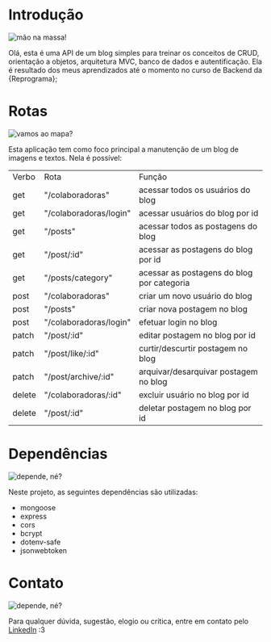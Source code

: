 # Introdução

![mão na massa!](https://media.giphy.com/media/uhoXlkw3svvgm94LQS/giphy.gif)

Olá, esta é uma API de um blog simples para treinar os conceitos de CRUD, orientação a objetos, arquitetura MVC, banco de dados e autentificação. Ela é resultado dos meus aprendizados até o momento no curso de Backend da {Reprograma};



# Rotas

![vamos ao mapa?](https://media.giphy.com/media/xUySTOigOUHucl3rfW/giphy.gif)

Esta aplicação tem como foco principal a manutenção de um blog de imagens e textos. Nela é possível:
<table>
<tr>
  <td>Verbo</td>
  <td>Rota</td>
  <td>Função</td>
</tr>
<tr>
  <td>get</td>
  <td>"/colaboradoras"</td>
  <td>acessar todos os usuários do blog</td>
</tr>
 <tr>
   <td>get</td>
   <td>"/colaboradoras/login"</td>
   <td>acessar usuários do blog por id</td>
  </tr>
  <tr>
    <td>get</td>
    <td>"/posts"</td>
   <td>acessar todos as postagens do blog</td>
  </tr>
  <tr>
    <td>get</td>
    <td>"/post/:id"</td>
   <td>acessar as postagens do blog por id</td>
  </tr>
  <tr>
    <td>get</td>
    <td>"/posts/category"</td>
   <td>acessar as postagens do blog por categoria</td>
  </tr>
  <tr>
    <td>post</td>
    <td>"/colaboradoras"</td>
   <td>criar um novo usuário do blog</td>
  </tr>
  <tr>
    <td>post</td>
    <td>"/posts"</td>
   <td>criar nova postagem no blog</td>
  </tr>
  <tr>
    <td>post</td>
    <td>"/colaboradoras/login"</td>
   <td>efetuar login no blog</td>
  </tr>
  <tr>
    <td>patch</td>
    <td>"/post/:id"</td>
   <td>editar postagem no blog por id</td>
  </tr>
  <tr>
    <td>patch</td>
    <td>"/post/like/:id"</td>
   <td>curtir/descurtir postagem no blog</td>
  </tr>
  <tr>
    <td>patch</td>
    <td>"/post/archive/:id"</td>
   <td>arquivar/desarquivar postagem no blog</td>
  </tr>
  <tr>
    <td>delete</td>
    <td>"/colaboradoras/:id"</td>
   <td>excluir usuário no blog por id</td>
  </tr>
  
  <tr>
    <td>delete</td>
    <td>"/post/:id"</td>
   <td>deletar postagem no blog por id</td>
  </tr>        
</table>



# Dependências

![depende, né?](https://media.giphy.com/media/4SLTGHrFJAvXGHHRLj/giphy-downsized-large.gif)

Neste projeto, as seguintes dependências são utilizadas:

- mongoose
- express
- cors
- bcrypt
- dotenv-safe
- jsonwebtoken



# Contato

![depende, né?](https://media.giphy.com/media/gHcPh3ehbRGik/giphy.gif)

Para qualquer dúvida, sugestão, elogio ou crítica, entre em contato pelo [LinkedIn](https://www.linkedin.com/in/agnes-ign%C3%A1cio-a07762125/ "LinkedIn") :3
